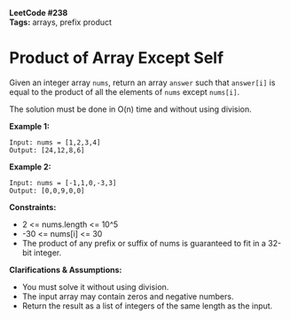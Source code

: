 **LeetCode #238**  
**Tags:** arrays, prefix product

# Product of Array Except Self

Given an integer array `nums`, return an array `answer` such that `answer[i]` is equal to the product of all the elements of `nums` except `nums[i]`.

The solution must be done in O(n) time and without using division.

**Example 1:**
```
Input: nums = [1,2,3,4]
Output: [24,12,8,6]
```

**Example 2:**
```
Input: nums = [-1,1,0,-3,3]
Output: [0,0,9,0,0]
```

**Constraints:**
- 2 <= nums.length <= 10^5
- -30 <= nums[i] <= 30
- The product of any prefix or suffix of nums is guaranteed to fit in a 32-bit integer.

**Clarifications & Assumptions:**
- You must solve it without using division.
- The input array may contain zeros and negative numbers.
- Return the result as a list of integers of the same length as the input. 